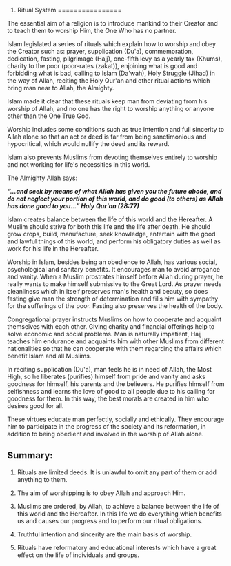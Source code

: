 1. Ritual System
================

The essential aim of a religion is to introduce mankind to their Creator
and to teach them to worship Him, the One Who has no partner.

Islam legislated a series of rituals which explain how to worship and
obey the Creator such as: prayer, supplication (Du'a), commemoration,
dedication, fasting, pilgrimage (Hajj), one-fifth levy as a yearly tax
(Khums), charity to the poor (poor-rates (zakat)), enjoining what is
good and forbidding what is bad, calling to Islam (Da'wah), Holy
Struggle (Jihad) in the way of Allah, reciting the Holy Qur'an and other
ritual actions which bring man near to Allah, the Almighty.

Islam made it clear that these rituals keep man from deviating from his
worship of Allah, and no one has the right to worship anything or anyone
other than the One True God.

Worship includes some conditions such as true intention and full
sincerity to Allah alone so that an act or deed is far from being
sanctimonious and hypocritical, which would nullify the deed and its
reward.

Islam also prevents Muslims from devoting themselves entirely to worship
and not working for life's necessities in this world.

The Almighty Allah says:

***“...and seek by means of what Allah has given you the future abode,
and do not neglect your portion of this world, and do good (to others)
as Allah has done good to you...” Holy Qur'an (28:77)***

Islam creates balance between the life of this world and the Hereafter.
A Muslim should strive for both this life and the life after death. He
should grow crops, build, manufacture, seek knowledge, entertain with
the good and lawful things of this world, and perform his obligatory
duties as well as work for his life in the Hereafter.

Worship in Islam, besides being an obedience to Allah, has various
social, psychological and sanitary benefits. It encourages man to avoid
arrogance and vanity. When a Muslim prostrates himself before Allah
during prayer, he really wants to make himself submissive to the Great
Lord. As prayer needs cleanliness which in itself preserves man's health
and beauty, so does fasting give man the strength of determination and
fills him with sympathy for the sufferings of the poor. Fasting also
preserves the health of the body.

Congregational prayer instructs Muslims on how to cooperate and acquaint
themselves with each other. Giving charity and financial offerings help
to solve economic and social problems. Man is naturally impatient, Hajj
teaches him endurance and acquaints him with other Muslims from
different nationalities so that he can cooperate with them regarding the
affairs which benefit Islam and all Muslims.

In reciting supplication (Du'a), man feels he is in need of Allah, the
Most High, so he liberates (purifies) himself from pride and vanity and
asks goodness for himself, his parents and the believers. He purifies
himself from selfishness and learns the love of good to all people due
to his calling for goodness for them. In this way, the best morals are
created in him who desires good for all.

These virtues educate man perfectly, socially and ethically. They
encourage him to participate in the progress of the society and its
reformation, in addition to being obedient and involved in the worship
of Allah alone.

Summary:
--------

1. Rituals are limited deeds. It is unlawful to omit any part of them or
add anything to them.

2. The aim of worshipping is to obey Allah and approach Him.

3. Muslims are ordered, by Allah, to achieve a balance between the life
of this world and the Hereafter. In this life we do everything which
benefits us and causes our progress and to perform our ritual
obligations.

4. Truthful intention and sincerity are the main basis of worship.

5. Rituals have reformatory and educational interests which have a great
effect on the life of individuals and groups.


